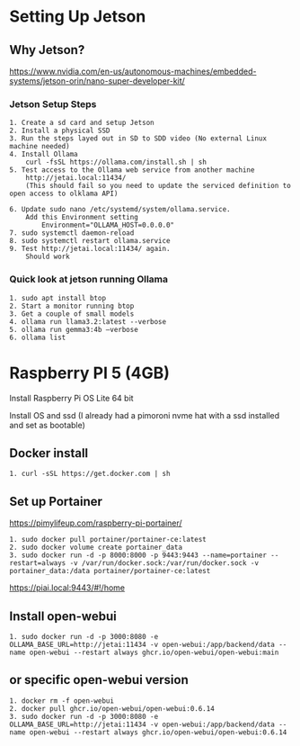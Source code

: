 # Setting Up Jetson

## Why Jetson?

https://www.nvidia.com/en-us/autonomous-machines/embedded-systems/jetson-orin/nano-super-developer-kit/

### Jetson Setup Steps

    1. Create a sd card and setup Jetson
    2. Install a physical SSD
    3. Run the steps layed out in SD to SDD video (No external Linux machine needed)
    4. Install Ollama
        curl -fsSL https://ollama.com/install.sh | sh
    5. Test access to the Ollama web service from another machine
        http://jetai.local:11434/
        (This should fail so you need to update the serviced definition to open access to olklama API)

    6. Update sudo nano /etc/systemd/system/ollama.service.
        Add this Environment setting
            Environment="OLLAMA_HOST=0.0.0.0"
    7. sudo systemctl daemon-reload
    8. sudo systemctl restart ollama.service
    9. Test http://jetai.local:11434/ again.
        Should work

### Quick look at jetson running Ollama

    1. sudo apt install btop
    2. Start a monitor running btop
    3. Get a couple of small models
    4. ollama run llama3.2:latest --verbose
    5. ollama run gemma3:4b –verbose
    6. ollama list

# Raspberry PI 5 (4GB)

Install Raspberry Pi OS Lite 64 bit

Install OS and ssd (I already had a pimoroni nvme hat with a ssd installed and set as bootable)

## Docker install

    1. curl -sSL https://get.docker.com | sh

## Set up Portainer

https://pimylifeup.com/raspberry-pi-portainer/

    1. sudo docker pull portainer/portainer-ce:latest
    2. sudo docker volume create portainer_data
    3. sudo docker run -d -p 8000:8000 -p 9443:9443 --name=portainer --restart=always -v /var/run/docker.sock:/var/run/docker.sock -v portainer_data:/data portainer/portainer-ce:latest

https://piai.local:9443/#!/home

## Install open-webui

    1. sudo docker run -d -p 3000:8080 -e OLLAMA_BASE_URL=http://jetai:11434 -v open-webui:/app/backend/data --name open-webui --restart always ghcr.io/open-webui/open-webui:main

## or specific open-webui version

    1. docker rm -f open-webui
    2. docker pull ghcr.io/open-webui/open-webui:0.6.14
    3. sudo docker run -d -p 3000:8080 -e OLLAMA_BASE_URL=http://jetai:11434 -v open-webui:/app/backend/data --name open-webui --restart always ghcr.io/open-webui/open-webui:0.6.14

